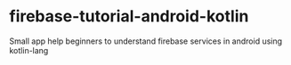 # firebase-tutorial-android-kotlin
Small app help beginners to understand firebase services in android using kotlin-lang
